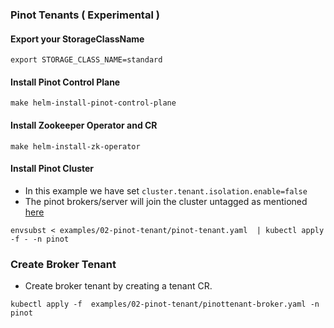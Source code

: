 ### Pinot Tenants ( Experimental )

#### Export your StorageClassName 
```
export STORAGE_CLASS_NAME=standard
```

#### Install Pinot Control Plane
```
make helm-install-pinot-control-plane
```

#### Install Zookeeper Operator and CR
```
make helm-install-zk-operator
```

#### Install Pinot Cluster

- In this example we have set ```cluster.tenant.isolation.enable=false```
- The pinot brokers/server will join the cluster untagged as mentioned [here](https://docs.pinot.apache.org/basics/getting-started/frequent-questions/operations-faq#how-can-i-make-brokers-servers-join-the-cluster-without-the-defaulttenant-tag)

```
envsubst < examples/02-pinot-tenant/pinot-tenant.yaml  | kubectl apply -f - -n pinot 
```

### Create Broker Tenant

- Create broker tenant by creating a tenant CR.

```
kubectl apply -f  examples/02-pinot-tenant/pinottenant-broker.yaml -n pinot 
```
